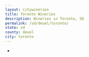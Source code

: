 ```yaml
---
layout: citywineries
title: Toronto Wineries
description: Wineries in Toronto, SD
permalink: /sd/deuel/toronto/
state: sd
county: deuel
city: toronto
---
```

-
